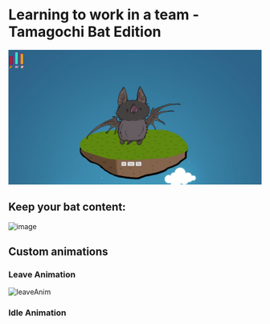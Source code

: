 # Learning to work in a team - Tamagochi Bat Edition

![alt text](ReadMe/pageScreen.png)

## Keep your bat content:
![image](https://github.com/salatoppskrift/tamabatchi/assets/157691477/28cea7c4-4115-426c-bdb7-213430cc6c67)


## Custom animations
### Leave Animation
![leaveAnim](https://github.com/salatoppskrift/tamabatchi/assets/157691477/2a3bc962-a554-45b2-b4a1-78e7521750e5)

### Idle Animation
